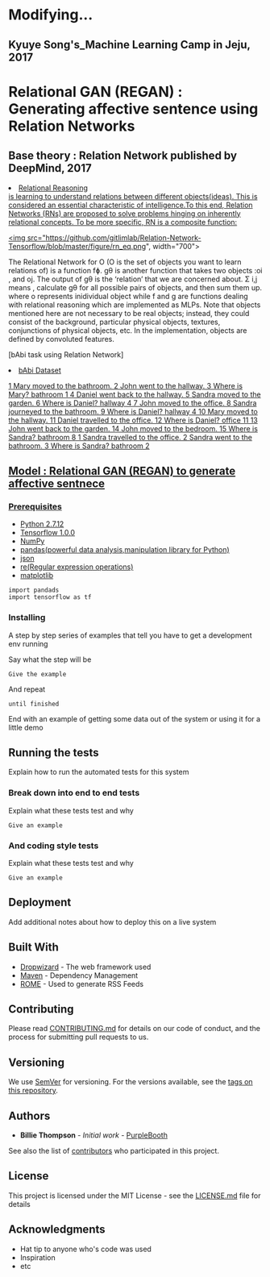 # Modifying...



## Kyuye Song's_Machine Learning Camp in Jeju, 2017 
# Relational GAN (REGAN) : Generating affective sentence using Relation Networks


## Base theory : Relation Network published by DeepMind, 2017
<li><a href="https://www.python.org/downloads/release/python-2712">Relational Reasoning </li>
is learning to understand relations between different objects(ideas). This is considered an essential characteristic of intelligence.To this end, Relation Networks (RNs) are proposed to solve problems hinging on inherently relational concepts. To be more specific, RN is a composite function:

<img src="https://github.com/gitlimlab/Relation-Network-Tensorflow/blob/master/figure/rn_eq.png", width="700">


The Relational Network for O (O is the set of objects you want to learn relations of) is a function fɸ.
gθ is another function that takes two objects :oi , and oj. The output of gθ is the ‘relation’ that we are concerned about.
Σ i,j means , calculate gθ for all possible pairs of objects, and then sum them up.
where o represents inidividual object while f and g are functions dealing with relational reasoning which are implemented as MLPs. Note that objects mentioned here are not necessary to be real objects; instead, they could consist of the background, particular physical objects, textures, conjunctions of physical objects, etc. In the implementation, objects are defined by convoluted features. 


[bAbi task using Relation Network]
<li><a href="https://github.com/facebook/bAbI-tasks"> bAbi Dataset</li>

1 Mary moved to the bathroom.
2 John went to the hallway.
3 Where is Mary?        bathroom        1
4 Daniel went back to the hallway.
5 Sandra moved to the garden.
6 Where is Daniel?      hallway 4
7 John moved to the office.
8 Sandra journeyed to the bathroom.
9 Where is Daniel?      hallway 4
10 Mary moved to the hallway.
11 Daniel travelled to the office.
12 Where is Daniel?     office  11
13 John went back to the garden.
14 John moved to the bedroom.
15 Where is Sandra?     bathroom        8
1 Sandra travelled to the office.
2 Sandra went to the bathroom.
3 Where is Sandra?      bathroom        2



## Model : Relational GAN (REGAN) to generate affective sentnece





### Prerequisites

<ul>
<li><a href="https://www.python.org/downloads/release/python-2712">Python 2.7.12</li>
<li><a href="https://github.com/tensorflow/tensorflow/tree/r1.0">Tensorflow 1.0.0</a></li>
<li><a href="http://www.numpy.org/">NumPy</a></li>
<li><a href="https://github.com/pandas-dev/pandas">pandas(powerful data analysis,manipulation library for Python)</a></li>
<li><a href="https://docs.python.org/3/library/json.html">json</a></li>
<li><a href="https://docs.python.org/2/library/re.html">re(Regular expression operations)</a></li>
<li><a href="https://matplotlib.org/">matplotlib</a></li>
</ul>

```
import pandads
import tensorflow as tf 
```

### Installing

A step by step series of examples that tell you have to get a development env running

Say what the step will be

```
Give the example
```

And repeat

```
until finished
```

End with an example of getting some data out of the system or using it for a little demo

## Running the tests

Explain how to run the automated tests for this system

### Break down into end to end tests

Explain what these tests test and why

```
Give an example
```

### And coding style tests

Explain what these tests test and why

```
Give an example
```

## Deployment

Add additional notes about how to deploy this on a live system

## Built With

* [Dropwizard](http://www.dropwizard.io/1.0.2/docs/) - The web framework used
* [Maven](https://maven.apache.org/) - Dependency Management
* [ROME](https://rometools.github.io/rome/) - Used to generate RSS Feeds

## Contributing

Please read [CONTRIBUTING.md](https://gist.github.com/PurpleBooth/b24679402957c63ec426) for details on our code of conduct, and the process for submitting pull requests to us.

## Versioning

We use [SemVer](http://semver.org/) for versioning. For the versions available, see the [tags on this repository](https://github.com/your/project/tags). 

## Authors

* **Billie Thompson** - *Initial work* - [PurpleBooth](https://github.com/PurpleBooth)

See also the list of [contributors](https://github.com/your/project/contributors) who participated in this project.

## License

This project is licensed under the MIT License - see the [LICENSE.md](LICENSE.md) file for details

## Acknowledgments

* Hat tip to anyone who's code was used
* Inspiration
* etc

